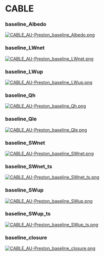 # CABLE

### baseline_Albedo
[![CABLE_AU-Preston_baseline_Albedo.png](CABLE_AU-Preston_baseline_Albedo.png)](CABLE_AU-Preston_baseline_Albedo.png.png)

### baseline_LWnet
[![CABLE_AU-Preston_baseline_LWnet.png](CABLE_AU-Preston_baseline_LWnet.png)](CABLE_AU-Preston_baseline_LWnet.png.png)

### baseline_LWup
[![CABLE_AU-Preston_baseline_LWup.png](CABLE_AU-Preston_baseline_LWup.png)](CABLE_AU-Preston_baseline_LWup.png.png)

### baseline_Qh
[![CABLE_AU-Preston_baseline_Qh.png](CABLE_AU-Preston_baseline_Qh.png)](CABLE_AU-Preston_baseline_Qh.png.png)

### baseline_Qle
[![CABLE_AU-Preston_baseline_Qle.png](CABLE_AU-Preston_baseline_Qle.png)](CABLE_AU-Preston_baseline_Qle.png.png)

### baseline_SWnet
[![CABLE_AU-Preston_baseline_SWnet.png](CABLE_AU-Preston_baseline_SWnet.png)](CABLE_AU-Preston_baseline_SWnet.png.png)

### baseline_SWnet_ts
[![CABLE_AU-Preston_baseline_SWnet_ts.png](CABLE_AU-Preston_baseline_SWnet_ts.png)](CABLE_AU-Preston_baseline_SWnet_ts.png.png)

### baseline_SWup
[![CABLE_AU-Preston_baseline_SWup.png](CABLE_AU-Preston_baseline_SWup.png)](CABLE_AU-Preston_baseline_SWup.png.png)

### baseline_SWup_ts
[![CABLE_AU-Preston_baseline_SWup_ts.png](CABLE_AU-Preston_baseline_SWup_ts.png)](CABLE_AU-Preston_baseline_SWup_ts.png.png)

### baseline_closure
[![CABLE_AU-Preston_baseline_closure.png](CABLE_AU-Preston_baseline_closure.png)](CABLE_AU-Preston_baseline_closure.png.png)


